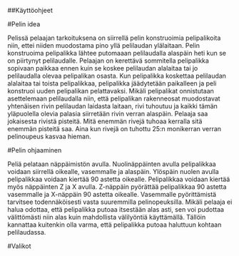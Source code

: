 ##Käyttöohjeet

#Pelin idea

Pelissä pelaajan tarkoituksena on siirrellä pelin konstruoimia pelipalikoita niin, ettei niiden muodostama pino yllä pelilaudan ylälaitaan. Pelin konstruoima pelipalikka lähtee putomaaan pelilaudalla alaspäin heti kun se on piirtynyt pelilaudalle. Pelaajan on kerettävä sommitella pelipalikka sopivaan paikkaa ennen kuin se koskee pelilaudan alalaitaa tai jo pelilaudalla olevaa pelipalikan osasta. Kun pelipalikka koskettaa pelilaudan alalaitaa tai toista pelipalikkaa, pelipalikka jäädytetään paikalleen ja peli konstruoi uuden pelipalikan pelattavaksi. Mikäli pelipalikat onnistutaan asettelemaan pelilaudalla niin, että pelipalikan rakenneosat muodostavat yhtenäisen rivin pelilaudan laidasta laitaan, rivi tuhoutuu ja kaikki tämän yläpuolella olevia palasia siirretään rivin verran alaspäin. Pelaaja saa jokaisesta rivistä pisteitä. Mitä enemmän rivejä tuhoaa kerralla sitä enemmän pisteitä saa. Aina kun rivejä on tuhottu 25:n monikerran verran pelinoupeus kasvaa hieman. 

#Pelin ohjaaminen

Peliä pelataan näppäimistön avulla. Nuolinäppäinten avulla pelipalikkaa voidaan siirrellä oikealle, vasemmalle ja alaspäin. Ylöspäin nuolen avulla pelipalikkaa voidaan kiertää 90 astetta oikealle. Pelipalikkaa voidaan kiertää myös näppäinten Z ja X avulla. Z-näppäin pyörättää pelipalikkaa 90 astetta vasemmalle ja X-näppäin 90 astetta oikealle. Vasemmalle pyörittämistä tarvitsee todennäköisesti vasta suuremmilla pelinopeuksilla. Mikäli pelaaja ei halua odottaa, että pelipalikka putoaa itsestään alas asti, sen voi pudottaa välittömästi niin alas kuin mahdollista välilyöntiä käyttämällä. Tällöin kannattaa kuitenkin olla varma, että pelipalikka putoaa haluttuun kohtaan pelilaudassa.

#Valikot


